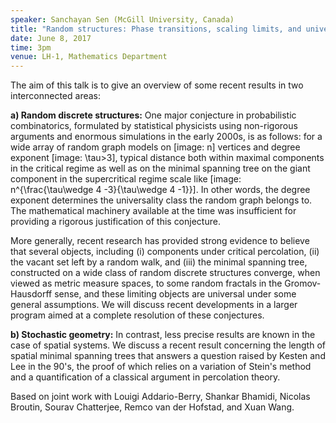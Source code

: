 ```yaml
---
speaker: Sanchayan Sen (McGill University, Canada)
title: "Random structures: Phase transitions, scaling limits, and universality"
date: June 8, 2017
time: 3pm
venue: LH-1, Mathematics Department
---
```


The aim of this talk is to give an overview of some recent
results in two
interconnected areas:

**a) Random discrete structures:** One major conjecture in probabilistic
combinatorics, formulated by statistical physicists using non-rigorous
arguments and enormous simulations in the early 2000s, is as follows: for a
wide array of random graph models on [image: n] vertices and degree
exponent [image: \tau>3], typical distance both within maximal components
in the critical regime as well as on the minimal spanning tree on the giant
component in the supercritical regime scale like [image:
n^{\frac{\tau\wedge 4 -3}{\tau\wedge 4 -1}}]. In other words, the degree
exponent determines the universality class the random graph belongs to. The
mathematical machinery available at the time was insufficient for providing
a rigorous justification of this conjecture.

More generally, recent research has provided strong evidence to believe
that several objects, including
(i) components under critical percolation,
(ii) the vacant set left by a random walk, and
(iii) the minimal spanning tree,
constructed on a wide class of random discrete structures converge, when
viewed
as metric measure spaces, to some random fractals in the Gromov-Hausdorff
sense, and these limiting objects are universal under some general
assumptions. We will discuss recent developments in a larger program aimed
at a complete resolution of these conjectures.

**b) Stochastic geometry:**  In contrast, less precise results are known in the
case of spatial systems. We discuss a recent result concerning the length
of spatial minimal spanning trees that answers a question raised by Kesten
and Lee in the 90's, the proof of which relies on a variation of Stein's
method and a quantification of a classical argument in percolation theory.

Based on joint work with Louigi Addario-Berry, Shankar Bhamidi, Nicolas
Broutin, Sourav Chatterjee, Remco van der Hofstad, and Xuan Wang.
